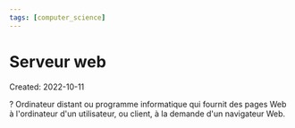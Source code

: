 ```yaml
---
tags: [computer_science] 
---
```

# Serveur web
Created: 2022-10-11

?
Ordinateur distant ou programme informatique qui fournit des pages Web à l'ordinateur d'un utilisateur, ou client, à la demande d'un navigateur Web.
<!--SR:!2022-11-22,27,250-->